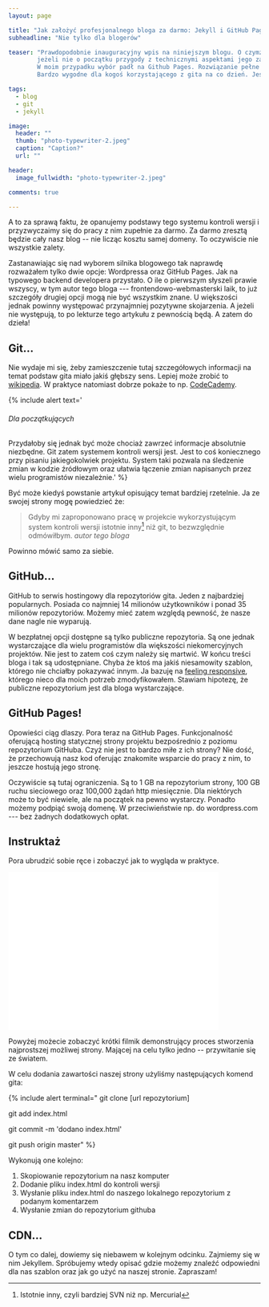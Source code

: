 ```yaml
---
layout: page

title: "Jak założyć profesjonalnego bloga za darmo: Jekyll i GitHub Pages, cz. 1"
subheadline: "Nie tylko dla blogerów"

teaser: "Prawdopodobnie inauguracyjny wpis na niniejszym blogu. O czymże więc miałoby być,
        jeżeli nie o początku przygody z technicznymi aspektami jego założenia.
        W moim przypadku wybór padł na Github Pages. Rozwiązanie pełne zalet.
        Bardzo wygodne dla kogoś korzystającego z gita na co dzień. Jeszcze lepsze dla pozostałych."

tags:
  - blog
  - git
  - jekyll

image:
  header: ""
  thumb: "photo-typewriter-2.jpeg"
  caption: "Caption?"
  url: ""

header:
  image_fullwidth: "photo-typewriter-2.jpeg"

comments: true

---
```


A to za sprawą faktu, że opanujemy podstawy tego systemu kontroli wersji i przyzwyczaimy się do pracy z nim
zupełnie za darmo. Za darmo zresztą będzie cały nasz blog -- nie licząc kosztu samej domeny.
To oczywiście nie wszystkie zalety.

Zastanawiając się nad wyborem silnika blogowego tak naprawdę rozważałem tylko dwie opcje:
Wordpressa oraz GitHub Pages. Jak na typowego backend developera przystało.
O ile o pierwszym słyszeli prawie wszyscy, w tym autor tego bloga ---
frontendowo-webmasterski laik, to już szczegóły drugiej opcji mogą nie być wszystkim znane.
U większości jednak powinny występować przynajmniej pozytywne skojarzenia. A jeżeli nie występują,
to po lekturze tego artykułu z pewnością będą. A zatem do dzieła!


<h2>Git...</h2>

Nie wydaje mi się, żeby zamieszczenie tutaj szczegółowych informacji na temat podstaw gita
 miało jakiś głębszy sens.
Lepiej może zrobić to <a href="http://pl.wikipedia.org/wiki/Git_(oprogramowanie)">wikipedia</a>.
W praktyce natomiast dobrze pokaże to np. <a href="https://www.codecademy.com/learn/learn-git">CodeCademy</a>.

{% include alert text='
<h6>Dla początkujących</h6>
<smaller>Przydałoby się jednak być może chociaż zawrzeć informacje absolutnie niezbędne.
Git zatem systemem kontroli wersji jest. Jest to coś koniecznego przy pisaniu jakiegokolwiek projektu.
System taki pozwala na śledzenie zmian w kodzie źródłowym oraz ułatwia łączenie zmian
napisanych przez wielu programistów niezależnie.</smaller>'
%}

Być może kiedyś powstanie artykuł opisujący temat bardziej rzetelnie.
Ja ze swojej strony mogę powiedzieć że:

> Gdyby mi zaproponowano pracę w projekcie wykorzystującym system kontroli wersji istotnie inny[^inny] niż git,
to bezwzględnie odmówiłbym.
<cite>autor tego bloga</cite>

Powinno mówić samo za siebie.


<h2>GitHub...</h2>

GitHub to serwis hostingowy dla repozytoriów gita. Jeden z najbardziej popularnych.
Posiada co najmniej 14 milionów użytkowników i ponad 35 milionów repozytoriów.
Możemy mieć zatem względą pewność, że nasze dane nagle nie wyparują.

W bezpłatnej opcji dostępne są tylko publiczne repozytoria. Są one jednak wystarczające
dla wielu programistów dla większości niekomercyjnych projektów.
Nie jest to zatem coś czym należy się martwić. W końcu treści bloga i tak są udostępniane.
Chyba że ktoś ma jakiś niesamowity szablon, którego nie chciałby pokazywać innym.
Ja bazuję na <a href="https://phlow.github.io/feeling-responsive/">feeling responsive</a>,
którego nieco dla moich potrzeb zmodyfikowałem. Stawiam hipotezę, że publiczne repozytorium
jest dla bloga wystarczające.



<h2> GitHub Pages!</h2>
Opowieści ciąg dlaszy. Pora teraz na GitHub Pages. Funkcjonalność oferującą
hosting statycznej strony projektu bezpośrednio z poziomu repozytorium GitHuba.
Czyż nie jest to bardzo miłe z ich strony? Nie dość, że przechowują nasz kod
oferując znakomite wsparcie do pracy z nim, to jeszcze hostują jego stronę.

Oczywiście są tutaj ograniczenia. Są to 1 GB na repozytorium strony,
100 GB ruchu sieciowego oraz 100,000 żądań http miesięcznie. Dla niektórych może to być niewiele,
ale na początek na pewno wystarczy. Ponadto możemy podpiąć swoją domenę.
W przeciwieństwie np. do wordpress.com --- bez żadnych dodatkowych opłat.

<h2>Instruktaż</h2>

Pora ubrudzić sobie ręce i zobaczyć jak to wygląda w praktyce.

<div class="flex-video">
    <iframe width="420" height="315" src="//www.youtube.com/embed/ggX5nag3aGg" frameborder="0" allowfullscreen></iframe>
</div>

Powyżej możecie zobaczyć krótki filmik demonstrujący proces stworzenia najprostszej możliwej strony.
Mającej na celu tylko jedno -- przywitanie się ze światem.

W celu dodania zawartości naszej strony użyliśmy następujących komend gita:

{% include alert terminal="
git clone [url repozytorium]

git add index.html

git commit -m 'dodano index.html'

git push origin master"
%}

Wykonują one kolejno:

1. Skopiowanie repozytorium na nasz komputer
2. Dodanie pliku index.html do kontroli wersji
3. Wysłanie pliku index.html do naszego lokalnego repozytorium z podanym komentarzem
4. Wysłanie zmian do repozytorium githuba


<h2> CDN... </h2>

O tym co dalej, dowiemy się niebawem w kolejnym odcinku. Zajmiemy się w nim Jekyllem.
Spróbujemy wtedy opisać gdzie możemy znaleźć odpowiedni dla nas szablon oraz jak go użyć na naszej stronie. Zapraszam!


[^inny]: Istotnie inny, czyli bardziej SVN niż np. Mercurial
[^publiczne]: Nie jestem tutaj pewien czy uczynienie go prywatnym zmieniłoby sytuację w przypadku repozytorium strony

